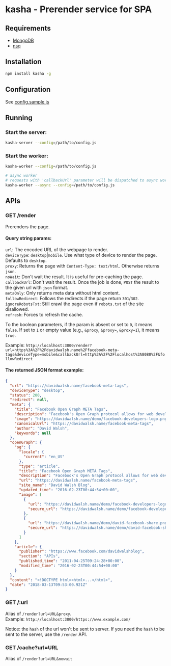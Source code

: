 # kasha - Prerender service for SPA

## Requirements
* [MongoDB](https://www.mongodb.com/)
* [nsq](http://nsq.io/)

## Installation
```sh
npm install kasha -g
```

## Configuration
See [config.sample.js](config.sample.js)

## Running

### Start the server:
```sh
kasha-server --config=/path/to/config.js
```

### Start the worker:
```sh 
kasha-worker --config=/path/to/config.js

# async worker
# requests with 'callbackUrl' parameter will be dispatched to async workers.
kasha-worker --async --config=/path/to/config.js
```

## APIs

### GET /render
Prerenders the page.

#### Query string params:  
`url`: The encoded URL of the webpage to render.  
`deviceType`: `desktop`|`mobile`. Use what type of device to render the page. Defaults to `desktop`.  
`proxy`: Returns the page with `Content-Type: text/html`. Otherwise returns `json`.  
`noWait`: Don't wait the result. It is useful for pre-caching the page.  
`callbackUrl`: Don't wait the result. Once the job is done, `POST` the result to the given url with `json` format.  
`metaOnly`: Only returns meta data without html content.  
`followRedirect`: Follows the redirects if the page return `301`/`302`.  
`ignoreRobotsTxt`: Still crawl the page even if `robots.txt` of the site disallowed.  
`refresh`: Forces to refresh the cache.  

To the boolean parameters, if the param is absent or set to `0`, it means `false`.
If set to `1` or empty value (e.g., `&proxy`, `&proxy=`, `&proxy=1`), it means `true`.   

Example: `http://localhost:3000/render?url=https%3A%2F%2Fdavidwalsh.name%2Ffacebook-meta-tags&deviceType=mobile&callbackUrl=http%3A%2F%2Flocalhost%3A8080%2F&followRedirect`

#### The returned JSON format example:
```json
{
  "url": "https://davidwalsh.name/facebook-meta-tags",
  "deviceType": "desktop",
  "status": 200,
  "redirect": null,
  "meta": {
    "title": "Facebook Open Graph META Tags",
    "description": "Facebook's Open Graph protocol allows for web developers to turn their websites into Facebook \"graph\" objects, allowing a certain level of customization over how information is carried over from a non-Facebook website to Facebook when a page is \"recommended\" and \"liked\".",
    "image": "https://davidwalsh.name/demo/facebook-developers-logo.png",
    "canonicalUrl": "https://davidwalsh.name/facebook-meta-tags",
    "author": "David Walsh",
    "keywords": null
  },
  "openGraph": {
    "og": {
      "locale": {
        "current": "en_US"
      },
      "type": "article",
      "title": "Facebook Open Graph META Tags",
      "description": "Facebook's Open Graph protocol allows for web developers to turn their websites into Facebook \"graph\" objects, allowing a certain level of customization over how information is carried over from a non-Facebook website to Facebook when a page is \"recommended\" and \"liked\".",
      "url": "https://davidwalsh.name/facebook-meta-tags",
      "site_name": "David Walsh Blog",
      "updated_time": "2016-02-23T00:44:54+00:00",
      "image": [
        {
          "url": "https://davidwalsh.name/demo/facebook-developers-logo.png",
          "secure_url": "https://davidwalsh.name/demo/facebook-developers-logo.png"
        },
        {
          "url": "https://davidwalsh.name/demo/david-facebook-share.png",
          "secure_url": "https://davidwalsh.name/demo/david-facebook-share.png"
        }
      ]
    },
    "article": {
      "publisher": "https://www.facebook.com/davidwalshblog",
      "section": "APIs",
      "published_time": "2011-04-25T09:24:28+00:00",
      "modified_time": "2016-02-23T00:44:54+00:00"
    }
  },
  "content": "<!DOCTYPE html><html>...</html>",
  "date": "2018-03-13T09:53:00.921Z"
}
```

### GET /:url
Alias of `/render?url=URL&proxy`.  
Example: `http://localhost:3000/https://www.example.com/`  

Notice: the `hash` of the url won't be sent to server. If you need the `hash` to be sent to the server, use the `/render` API.

### GET /cache?url=URL
Alias of `/render?url=URL&nowait`
